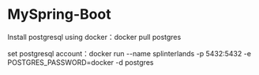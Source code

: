 # MySpring-Boot
Install postgresql using docker：docker pull postgres  
  
set postgresql account：docker run --name splinterlands -p 5432:5432 -e POSTGRES_PASSWORD=docker -d postgres
